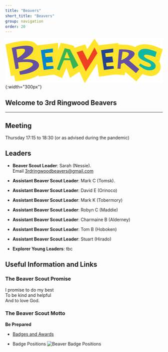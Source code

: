 ```yaml
---
title: "Beavers"
short_title: "Beavers"
group: navigation
order: 20
---
```


![](/assets/img/scouts/Beaver_RGB_multi.png){:width="300px"}

## Welcome to 3rd Ringwood Beavers

---

## Meeting

Thursday 17:15 to 18:30 (or as advised during the pandemic)

## Leaders

- **Beaver Scout Leader**: Sarah (Nessie). Email <3rdringwoodbeavers@gmail.com>

* **Assistant Beaver Scout Leader**: Mark C (Tomsk).

* **Assistant Beaver Scout Leader**: David E (Orinoco)

* **Assistant Beaver Scout Leader**: Mark K (Tobermory)

* **Assistant Beaver Scout Leader**: Robyn C (Maddie)

* **Assistant Beaver Scout Leader**: Charmaine B (Alderney)

* **Assistant Beaver Scout Leader**: Tom B (Hoboken)

* **Assistant Beaver Scout Leader**: Stuart (Hirado)

* **Explorer Young Leaders**: tbc

## Useful Information and Links

### The Beaver Scout Promise

I promise to do my best  
 To be kind and helpful  
 And to love God.

### The Beaver Scout Motto

**Be Prepared**

- [Badges and Awards](http://scouts.org.uk/supportresources/search?cat=11,18 "Beaver Badges")

- Badge Positions
  ![Beaver Badge Positions](https://cms.scouts.org.uk/media/15129/2-beaver_uniform-diagrams_sept2021_portrait.png)
